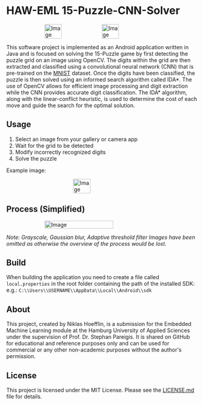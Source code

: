# HAW-EML 15-Puzzle-CNN-Solver
<div style="display:flex; justify-content:center;">
  <img src="https://github.com/itakurah/HAW-EML-15-Puzzle-CNN-Solver/blob/main/app1.jpg" alt="Image" style="width:30%; height:auto;">
  <img src="https://github.com/itakurah/HAW-EML-15-Puzzle-CNN-Solver/blob/main/app2.jpg" alt="Image" style="width:30%; height:auto;">
</div>


This software project is implemented as an Android application written in Java and is focused on solving the 15-Puzzle game by first detecting the puzzle grid on an image using OpenCV. The digits within the grid are then extracted and classified using a convolutional neural network (CNN) that is pre-trained on the [MNIST](http://yann.lecun.com/exdb/mnist/) dataset. Once the digits have been classified, the puzzle is then solved using an informed search algorithm called IDA*. The use of OpenCV allows for efficient image processing and digit extraction while the CNN provides accurate digit classification. The IDA* algorithm, along with the linear-conflict heuristic, is used to determine the cost of each move and guide the search for the optimal solution.
## Usage
1. Select an image from your gallery or camera app
2. Wait for the grid to be detected
3. Modify incorrectly recognized digits
4. Solve the puzzle

Example image:
<div style="display:flex; justify-content:center;">
  <img src="https://github.com/itakurah/HAW-EML-15-Puzzle-CNN-Solver/blob/main/puzzle.jpg" alt="Image" style="width:30%; height:auto;">
</div>

## Process (Simplified)

<div style="display:flex; justify-content:center;">
  <img src="https://github.com/itakurah/HAW-EML-15-Puzzle-CNN-Solver/blob/main/process.jpg" alt="Image" style="width:60%; height:auto;">
</div>

*Note: Grayscale, Gaussian blur, Adaptive threshold filter Images have been omitted as otherwise the overview of the process would be lost.*

## Build
When building the application you need to create a file called `local.properties` in the root folder containing the path of the installed SDK:
e.g.: `C:\\Users\\USERNAME\\AppData\\Local\\Android\\sdk`
## About
This project, created by Niklas Hoefflin, is a submission for the Embedded Machine Learning module at the Hamburg University of Applied Sciences under the supervision of Prof. Dr. Stephan Pareigis. It is shared on GitHub for educational and reference purposes only and can be used for commercial or any other non-academic purposes without the author's permission.
## License
This project is licensed under the MIT License. Please see the [LICENSE.md](https://github.com/itakurah/HAW-EML-15-Puzzle-CNN-Solver/blob/main/LICENSE) file for details.

